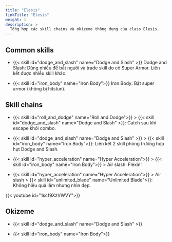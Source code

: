 ```yaml
---
title: "Elesis"
linkTitle: "Elesis"
weight: 1
description: >
  Tổng hợp các skill chains và okizeme thông dụng của class Elesis.
---
```


## Common skills

- {{< skill id="dodge_and_slash" name="Dodge and Slash" >}} Dodge and Slash: Dùng nhiều để bắt người và trade skill do có Super Armor. Liên kết được nhiều skill khác.

- {{< skill id="iron_body" name="Iron Body">}} Iron Body: Bật super armor (không bị hitstun).

## Skill chains

- {{< skill id="roll_and_dodge" name="Roll and Dodge">}} > {{< skill id="dodge_and_slash" name="Dodge and Slash" >}}: Catch sau khi escape khỏi combo.

- {{< skill id="dodge_and_slash" name="Dodge and Slash" >}} > {{< skill id="iron_body" name="Iron Body">}}: Liên kết 2 skill phòng trường hợp hụt Dodge and Slash.

- {{< skill id="hyper_acceleration" name="Hyper Acceleration">}} > {{< skill id="iron_body" name="Iron Body">}} > Air slash: Flexin'.

- {{< skill id="hyper_acceleration" name="Hyper Acceleration">}} > Air slash > {{< skill id="unlimited_blade" name="Unlimited Blade">}}: Không hiệu quả lắm nhưng nhìn đẹp.
<div style="max-width: 600px">{{< youtube id="1scf9XzVWVY">}}</div>

## Okizeme

- {{< skill id="dodge_and_slash" name="Dodge and Slash" >}}

- {{< skill id="iron_body" name="Iron Body">}}